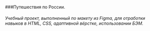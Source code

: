 ###Путешествия по России.
###### Учебный проект, выполненный по макету из Figma, для отработки навыков в HTML, CSS, адаптивной вёрстке, использовании БЭМ.
